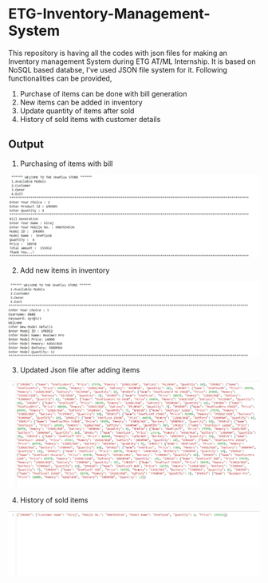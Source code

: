 # ETG-Inventory-Management-System
This repository is having all the codes with json files for making an Inventory management System during ETG AT/ML Internship. It is based on NoSQL based databse, I've used JSON file system for it. Following functionalities can be provided,

1. Purchase of items can be done with bill generation
2. New items can be added in inventory 
3. Update quantity of items after sold
4. History of sold items with customer details

## Output
1. Purchasing of items with bill 
<img src="P3.png">

2. Add new items in inventory
<img src="P4.png">

3. Updated Json file after adding items
<img src="P2.png">

4. History of sold items
<img src="P1.png">
